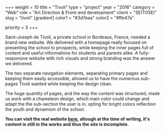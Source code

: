 +++
weight = 10
title = "Tivoli"
type = "project"
year = "2016"
category = "Web"
role = "Art Direction & Front-end development"
client = "SEITOSEI"
slug = "tivoli"
[gradient]
    color1 = "#3d7eaa"
    color2 = "#ffe47a"

priority = 3
+++

Saint-Joseph de Tivoli, a private school in Bordeaux, France, needed a brand new website. We delivered with a homepage really focused on presenting the school to prospects, while keeping the inner pages full of content and useful informations for students and parents alike. A fully-responsive website with rich visuals and strong branding was the answer we delivered.

The two separate navigation elements, separating primary pages and keeping them easily accessible, allowed us to have the numerous sub-pages Tivoli wanted while keeping the design clean.

The huge quantity of pages, and the way the content was structured, made us work with a chameleon design, which main color could change and adapt the the sub-section the user is in, opting for bright colors reflection the youth and dynamism of the school.

**You can visit the real website [here](http://www.tivoli-33.org "Saint Joseph de Tivoli"), altough at the time of writing, it's content is still in the works and thus the site is incomplete**.
